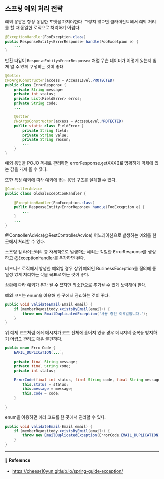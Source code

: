 ## 스프링 예외 처리 전략

예외 응답은 항상 동일한 포맷을 가져야한다. 그렇지 않으면 클라이언트에서 예외 처리를 할 때 동일한 로직으로 처리하기 어렵다.

```java
@ExceptionHandler(FooException.class)
public ResponseEntity<ErrorResponse> handle(FooExcetpion e) {
    ...
}
```

반환 타입이 `ResponseEntity<ErrorResponse>` 처럼 무슨 데이터가 어떻게 있는지 쉽게 알 수 있게 구성하는 것이 좋다.

```java
@Getter
@NoArgsConstructor(access = AccessLevel.PROTECTED)
public class ErrorResponse {
    private String message;
    private int status;
    private List<FieldError> erros;
    private String code;
    ...
    
    @Getter
    @NoArgsConstructor(access = AccessLevel.PROTECTED)
    public static class FieldError {
        private String field;
        private String value;
        private String reason;
        ...
    }
}
```

예외 응답을 POJO 객체로 관리하면 errorResponse.getXXX()로 명확하게 객체에 있는 값을 가져 올 수 있다.

또한 특정 예외에 따라 예외에 맞는 응답 구조를 설계할 수 있다.

```java
@ControllerAdvice
public class GlobalExceptionHandler {
    
    @ExceptionHandler(FooException.class)
    public ResponseEntity<ErrorReponse> handle(FooException e) {
        ...
    }
    ...
}
```

@ControllerAdvice(@RestControllerAdvice) 어노테이션으로 발생하는 예외를 한 곳에서 처리할 수 있다.

스프링 및 라이브러리 등 자체적으로 발생하는 예외는 적절한 ErrorResponse를 생성하고 @ExceptionHandler를 추가하면 된다.

비즈니스 로직에서 발생한 예외일 경우 상위 예외인 BusinessException를 정의해 통일성 있게 처리하는 것을 목표로 하는 것이 좋다.

상황에 따라 예외가 추가 될 수 있지만 최소한으로 추가될 수 있게 노력해야 한다.

예외 코드는 enum을 이용해 한 곳에서 관리하는 것이 좋다.

```java
public void validateEmail(Email email) {
    if (memberRepositody.existsByEmail(email)) {
        throw new EmailDuplicatedException("사용 중인 이메일입니다.");    
    }
}
```

위 예제 코드처럼 에러 메시지가 코드 전체에 흩어져 있을 경우 메시지의 중복을 방지하기 어렵고 관리도 매우 불편하다.

```java
public enum ErrorCode {
    EAMIL_DUPLICATION(...);
    
    private final String message;
    private final String code;
    private int status;
    
    ErrorCode(final int status, final String code, final String message) {
        this.status = status;
        this.message = message;
        this.code = code;
    }
    
}
```

enum을 이용하면 에러 코드를 한 곳에서 관리할 수 있다.

```java
public void validateEmail(Email email) {
    if (memberRepositody.existsByEmail(email)) {
        throw new EmailDuplicatedException(ErrorCode.EMAIL_DUPLICATION);    
    }
}
```

---

#### 📌 Reference

- <https://cheese10yun.github.io/spring-guide-exception/>